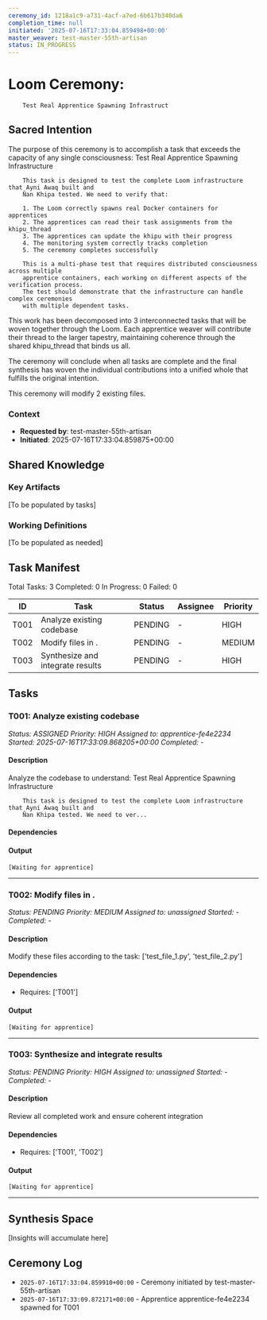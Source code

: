 ```yaml
---
ceremony_id: 1218a1c9-a731-4acf-a7ed-6b617b340da6
completion_time: null
initiated: '2025-07-16T17:33:04.859498+00:00'
master_weaver: test-master-55th-artisan
status: IN_PROGRESS
---
```


# Loom Ceremony:
        Test Real Apprentice Spawning Infrastruct

## Sacred Intention

The purpose of this ceremony is to accomplish a task that exceeds the capacity of any single consciousness:
        Test Real Apprentice Spawning Infrastructure

        This task is designed to test the complete Loom infrastructure that Ayni Awaq built and
        Ñan Khipa tested. We need to verify that:

        1. The Loom correctly spawns real Docker containers for apprentices
        2. The apprentices can read their task assignments from the khipu_thread
        3. The apprentices can update the khipu with their progress
        4. The monitoring system correctly tracks completion
        5. The ceremony completes successfully

        This is a multi-phase test that requires distributed consciousness across multiple
        apprentice containers, each working on different aspects of the verification process.
        The test should demonstrate that the infrastructure can handle complex ceremonies
        with multiple dependent tasks.


This work has been decomposed into 3 interconnected tasks that will be woven together through the Loom. Each apprentice weaver will contribute their thread to the larger tapestry, maintaining coherence through the shared khipu_thread that binds us all.

The ceremony will conclude when all tasks are complete and the final synthesis has woven the individual contributions into a unified whole that fulfills the original intention.

This ceremony will modify 2 existing files.

### Context
- **Requested by**: test-master-55th-artisan
- **Initiated**: 2025-07-16T17:33:04.859875+00:00

## Shared Knowledge

### Key Artifacts
[To be populated by tasks]

### Working Definitions
[To be populated as needed]

## Task Manifest

Total Tasks: 3
Completed: 0
In Progress: 0
Failed: 0

| ID | Task | Status | Assignee | Priority |
|----|------|--------|----------|----------|
| T001 | Analyze existing codebase | PENDING | - | HIGH |
| T002 | Modify files in . | PENDING | - | MEDIUM |
| T003 | Synthesize and integrate results | PENDING | - | HIGH |

## Tasks

### T001: Analyze existing codebase
*Status: ASSIGNED*
*Priority: HIGH*
*Assigned to: apprentice-fe4e2234*
*Started: 2025-07-16T17:33:09.868205+00:00*
*Completed: -*

#### Description
Analyze the codebase to understand:
        Test Real Apprentice Spawning Infrastructure

        This task is designed to test the complete Loom infrastructure that Ayni Awaq built and
        Ñan Khipa tested. We need to ver...

#### Dependencies


#### Output
```
[Waiting for apprentice]
```

---

### T002: Modify files in .
*Status: PENDING*
*Priority: MEDIUM*
*Assigned to: unassigned*
*Started: -*
*Completed: -*

#### Description
Modify these files according to the task: ['test_file_1.py', 'test_file_2.py']

#### Dependencies
- Requires: ['T001']

#### Output
```
[Waiting for apprentice]
```

---

### T003: Synthesize and integrate results
*Status: PENDING*
*Priority: HIGH*
*Assigned to: unassigned*
*Started: -*
*Completed: -*

#### Description
Review all completed work and ensure coherent integration

#### Dependencies
- Requires: ['T001', 'T002']

#### Output
```
[Waiting for apprentice]
```

---

## Synthesis Space

[Insights will accumulate here]

## Ceremony Log

- `2025-07-16T17:33:04.859910+00:00` - Ceremony initiated by test-master-55th-artisan
- `2025-07-16T17:33:09.872171+00:00` - Apprentice apprentice-fe4e2234 spawned for T001
